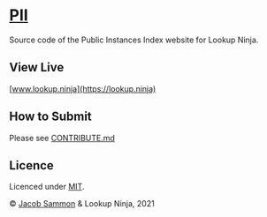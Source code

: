 # [PII](https://lookup.ninja)
Source code of the Public Instances Index website for Lookup Ninja.

## View Live
[www.lookup.ninja](https://lookup.ninja)

## How to Submit
Please see [CONTRIBUTE.md](https://github.com/Lookup-Ninja/PII/blob/main/CONTRIBUTE.md)

## Licence
Licenced under [MIT](https://github.com/Lookup-Ninja/PII/blob/main/LICENSE).

&copy; [Jacob Sammon](mailto:js@eml.pm) & Lookup Ninja, 2021
